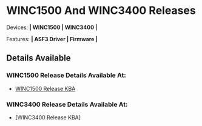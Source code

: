 # WINC1500 And WINC3400 Releases
Devices: **| WINC1500 | WINC3400 |**

Features: **| ASF3 Driver | Firmware |**

## Details Available

### WINC1500 Release Details Available At:
- [WINC1500 Release KBA](https://microchipsupport.force.com/s/article/How-to-update-the-firmware-of-WINC1500-module)

### WINC3400 Release Details Available At:
- [WINC3400 Release KBA]